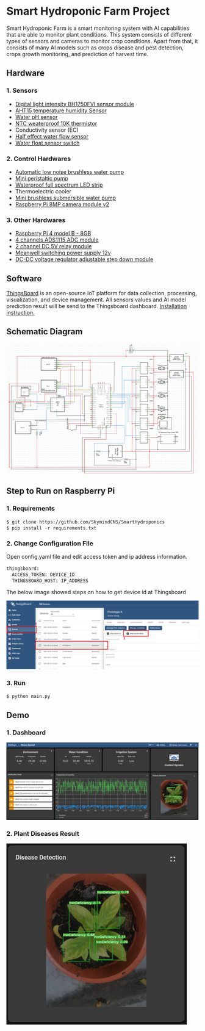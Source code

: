 # Smart Hydroponic Farm Project
Smart Hydroponic Farm is a smart monitoring system with AI capabilities that are able to monitor plant conditions. This system consists of different types of sensors and cameras to monitor crop conditions. Apart from that, it consists of many AI models such as crops disease and pest detection, crops growth monitoring, and prediction of harvest time.

## Hardware
### 1. Sensors
* [Digital light intensity BH1750FVI sensor module](https://my.cytron.io/p-digital-light-intensity-bh1750fvi-sensor-module?r=1&gclid=CjwKCAiAxp-ABhALEiwAXm6IyS6LFau99xq8_qGCID0IJcsMB-0ZxKfH97uXnc2AfYRs4Ezid7yNPxoCFaoQAvD_BwE)
* [AHT15 temperature humidity Sensor](https://www.aliexpress.com/item/1005002434781439.html)
* [Water pH sensor](https://my.element14.com/dfrobot/sen0169/analogue-ph-sensor-meter-kit-arduino/dp/3517876)
* [NTC weaterproof 10K thermistor](https://shopee.com.my/NTC-Waterproof-Thermistor-1-10K-B3950-XH2.54-1M-i.55645224.6000095733)
* Conductivity sensor (EC)
* [Half effect water flow sensor](https://my.cytron.io/p-g1-2-half-effect-water-flow-sensor-yf-s201?search=water%20flow&description=1)
* [Water float sensor switch](https://my.cytron.io/p-water-float-or-level-sensor-switch)

### 2. Control Hardwares
* [Automatic low noise brushless water pump](https://shopee.com.my/Automatic-Low-Noise-Fountain-Mini-Aquarium-Brushless-With-Filter-DC-12V-Submersible-Water-Pump-i.165012281.4708447960)
* [Mini peristaltic pump](https://shopee.com.my/Kamoer-DC12V-NKP-Mini-Peristaltic-Pump-Water-Pump-Pam-Air-Kecil-Peristaltik--i.53171392.1982360128)
* [Waterproof full spectrum LED strip ](https://www.aliexpress.com/item/1005002434781439.html)
* Thermoelectric cooler
* [Mini brushless submersible water pump](https://shopee.com.my/-VAR-12V-DC-Mini-Brushless-Submersible-Water-Pump-240-L-H-for-Aquarium-Project-i.46042211.1843606969)
* [Raspberry Pi 8MP camera module v2](https://my.cytron.io/p-raspberry-pi-8mp-camera-module-v2?gclid=Cj0KCQiA34OBBhCcARIsAG32uvMfC7waAXCTFaOA7sig0mHfRgelbrT5UfQCn-6spLrDipXLEe0Q9XMaAjoREALw_wcB)


### 3. Other Hardwares
* [Raspberry Pi 4 model B - 8GB ](https://my.cytron.io/p-raspberry-pi-4-model-b?search=raspberry%20pi%204&description=1)
* [4 channels ADS1115 ADC module](https://my.cytron.io/p-4-channels-ads1115-adc-module)
* [2 channel DC 5V relay module](https://my.cytron.io/p-2-channel-dc-5v-relay-module?search=relay&description=1)
* [Meanwell switching power supply 12v](https://shopee.com.my/Meanwell-Mean-Well-LRS-150-150W-12V-24V-AC-DC-Switching-Power-Supply-i.61390848.1218190339)
* [DC-DC voltage regulator adjustable step down module](https://shopee.com.my/LM2596-DC-DC-Voltage-Regulator-Adjustable-Step-Down-Module-w-Display-i.33287405.2148334760)

## Software
[ThingsBoard](https://thingsboard.io/) is an open-source IoT platform for data collection, processing, visualization, and device management. All sensors values and AI model prediction result will be send to the Thingsboard dashboard. [Installation instruction.](https://thingsboard.io/docs/user-guide/install/installation-options/)

## Schematic Diagram
![alt text][schematic]

[schematic]: /Assets/schematic.PNG "Thingsboard dashboard"

## Step to Run on Raspberry Pi
### 1. Requirements
```
$ git clone https://github.com/SkymindCNS/SmartHydroponics 
$ pip install -r requirements.txt
```
### 2. Change Configuration File
Open config.yaml file and edit access token and ip address information.
```
thingsboard:
  ACCESS_TOKEN: DEVICE_ID
  THINGSBOARD_HOST: IP_ADDRESS
```
The below image showed steps on how to get device id at Thingsboard

![alt text][device]

[device]: /Assets/Device.PNG "Thingsboard device id"

### 3. Run 
```
$ python main.py
```
## Demo

### 1. Dashboard

![alt text][dashboard]

[dashboard]: /Assets/dashboard.PNG "Thingsboard dashboard"

### 2. Plant Diseases Result

![alt text](/Assets/plant_disease.PNG "Plant disease")

